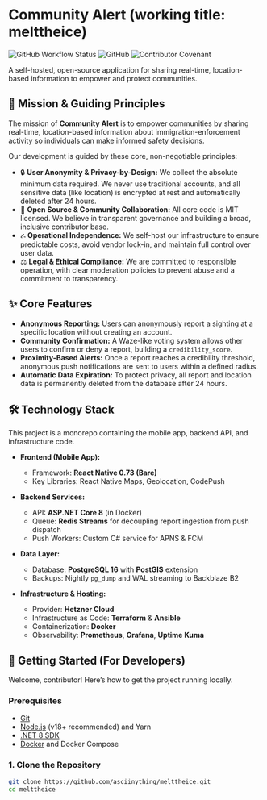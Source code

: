# Community Alert (working title: melttheice)

![GitHub Workflow Status](https://img.shields.io/github/actions/workflow/status/asciinything/melttheice/ci.yml?branch=main&style=for-the-badge)
![GitHub](https://img.shields.io/github/license/asciinything/melttheice?style=for-the-badge)
![Contributor Covenant](https://img.shields.io/badge/Contributor%20Covenant-2.1-4baaaa.svg?style=for-the-badge)

A self-hosted, open-source application for sharing real-time, location-based information to empower and protect communities.

## 📖 Mission & Guiding Principles

The mission of **Community Alert** is to empower communities by sharing real-time, location-based information about immigration-enforcement activity so individuals can make informed safety decisions.

Our development is guided by these core, non-negotiable principles:

*   🔒 **User Anonymity & Privacy-by-Design:** We collect the absolute minimum data required. We never use traditional accounts, and all sensitive data (like location) is encrypted at rest and automatically deleted after 24 hours.
*   🤝 **Open Source & Community Collaboration:** All core code is MIT licensed. We believe in transparent governance and building a broad, inclusive contributor base.
*   ራ **Operational Independence:** We self-host our infrastructure to ensure predictable costs, avoid vendor lock-in, and maintain full control over user data.
*   ⚖️ **Legal & Ethical Compliance:** We are committed to responsible operation, with clear moderation policies to prevent abuse and a commitment to transparency.

## ✨ Core Features

*   **Anonymous Reporting:** Users can anonymously report a sighting at a specific location without creating an account.
*   **Community Confirmation:** A Waze-like voting system allows other users to confirm or deny a report, building a `credibility_score`.
*   **Proximity-Based Alerts:** Once a report reaches a credibility threshold, anonymous push notifications are sent to users within a defined radius.
*   **Automatic Data Expiration:** To protect privacy, all report and location data is permanently deleted from the database after 24 hours.

## 🛠️ Technology Stack

This project is a monorepo containing the mobile app, backend API, and infrastructure code.

*   **Frontend (Mobile App):**
    *   Framework: **React Native 0.73 (Bare)**
    *   Key Libraries: React Native Maps, Geolocation, CodePush

*   **Backend Services:**
    *   API: **ASP.NET Core 8** (in Docker)
    *   Queue: **Redis Streams** for decoupling report ingestion from push dispatch
    *   Push Workers: Custom C# service for APNS & FCM

*   **Data Layer:**
    *   Database: **PostgreSQL 16** with **PostGIS** extension
    *   Backups: Nightly `pg_dump` and WAL streaming to Backblaze B2

*   **Infrastructure & Hosting:**
    *   Provider: **Hetzner Cloud**
    *   Infrastructure as Code: **Terraform** & **Ansible**
    *   Containerization: **Docker**
    *   Observability: **Prometheus**, **Grafana**, **Uptime Kuma**

## 🚀 Getting Started (For Developers)

Welcome, contributor! Here’s how to get the project running locally.

### Prerequisites

*   [Git](https://git-scm.com/)
*   [Node.js](https://nodejs.org/) (v18+ recommended) and Yarn
*   [.NET 8 SDK](https://dotnet.microsoft.com/download/dotnet/8.0)
*   [Docker](https://www.docker.com/) and Docker Compose

### 1. Clone the Repository

```bash
git clone https://github.com/asciinything/melttheice.git
cd melttheice